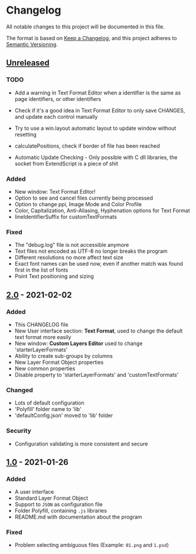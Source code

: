 # Changelog

All notable changes to this project will be documented in this file.

The format is based on [Keep a Changelog](https://keepachangelog.com/en/1.0.0/),
and this project adheres to [Semantic Versioning](https://semver.org/spec/v2.0.0.html).

## [Unreleased]

### TODO

- Add a warning in Text Format Editor when a identifier is the same as page identifiers, or other identifiers
- Check if it's a good idea in Text Format Editor to only save CHANGES, and update each control manually
- Try to use a win.layout automatic layout to update window without resetting

- calculatePositions, check if border of file has been reached

- Automatic Update Checking - Only possible with C dll libraries, the socket from ExtendScript is a piece of shit

### Added

- New window: Text Format Editor!
- Option to see and cancel files currently being processed
- Option to change ppi, Image Mode and Color Profile
- Color, Capitalization, Anti-Aliasing, Hyphenation options for Text Format
- lineIdentifierSuffix for customTextFormats

### Fixed

- The "debug.log" file is not accessible anymore
- Text files not encoded as UTF-8 no longer breaks the program
- Different resolutions no more affect text size
- Exact font names can be used now, even if another match was found first in the list of fonts
- Point Text positioning and sizing

## [2.0] - 2021-02-02

### Added

- This CHANGELOG file
- New User interface section: **Text Format**, used to change the default text format more easily
- New window: **Custom Layers Editor** used to change 'starterLayerFormats'
- Ability to create sub-groups by columns
- New Layer Format Object properties
- New common properties
- Disable property to 'starterLayerFormats' and 'customTextFormats'

### Changed

- Lots of default configuration
- 'Polyfill' folder name to 'lib'
- 'defaultConfig.json' moved to 'lib' folder

### Security

- Configuration validating is more consistent and secure

## [1.0] - 2021-01-26

### Added

- A user interface
- Standard Layer Format Object
- Support to `JSON` as configuration file
- Folder Polyfill, containing `.js` libraries
- README.md with documentation about the program

### Fixed

- Problem selecting ambiguous files (Example: `01.png` and `1.psd`)

[unreleased]: https://github.com/krevlinmen/AutoTypeSetter/compare/v2.0...HEAD
[2.0]: https://github.com/krevlinmen/AutoTypeSetter/compare/v1.0...v2.0
[1.0]: https://github.com/krevlinmen/AutoTypeSetter/releases/tag/v1.0
